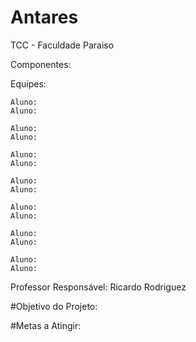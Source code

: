# Antares 
TCC - Faculdade Paraiso

Componentes:

Equipes:

	Aluno:
	Aluno:

	Aluno:
	Aluno:

	Aluno:
	Aluno:

	Aluno:
	Aluno:

	Aluno:
	Aluno:

	Aluno:
	Aluno:

	Aluno:
	Aluno:


Professor Responsável: Ricardo Rodriguez


#Objetivo do Projeto:


#Metas a Atingir:
